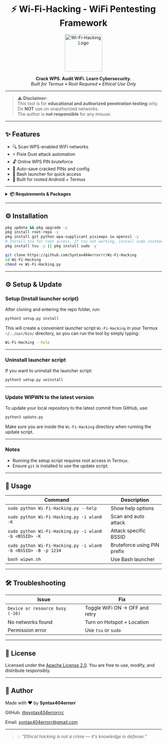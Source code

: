 <h1 align="center">⚡ Wi-Fi-Hacking - WiFi Pentesting Framework</h1>

<p align="center">
  <img src="assets/image.png" alt="Wi-Fi-Hacking Logo" width="120" />
</p>

<p align="center">
  <strong>Crack WPS. Audit WiFi. Learn Cybersecurity.</strong><br>
  <i>Built for Termux • Root Required • Ethical Use Only</i>
</p>

---

> ⚠️ **Disclaimer:**  
> This tool is for **educational and authorized penetration testing** only.  
> Do **NOT** use on unauthorized networks.  
> The author is **not responsible** for any misuse.

---

## ✨ Features

- 🔍 Scan WPS-enabled WiFi networks  
- ⚡ Pixie Dust attack automation  
- 🔓 Online WPS PIN bruteforce  
- 💾 Auto-save cracked PINs and config  
- 🧪 Bash launcher for quick access  
- 🐧 Built for rooted Android + Termux

---

<details>
<summary><strong>📦 Requirements & Packages</strong></summary>

- ✅ Rooted Android device  
- ✅ Termux installed ([Download here](https://f-droid.org/en/packages/com.termux/))  
- ✅ WiFi chipset with monitor mode  
- ✅ Internet connection for setup  

### 📥 Required Termux Packages

| Package | Description | Link |
|---------|-------------|------|
| [`python`](https://wiki.termux.com/wiki/Python) | To run the main script | [Termux Wiki](https://wiki.termux.com/wiki/Python) |
| [`tsu`](https://wiki.termux.com/wiki/Termux-sudo) | Root privileges in Termux | [Termux Wiki](https://wiki.termux.com/wiki/Termux-sudo) |
| [`iw`](https://linux.die.net/man/8/iw) | Wireless device management | [Linux man page](https://linux.die.net/man/8/iw) |
| [`pixiewps`](https://tools.kali.org/wireless-attacks/pixiewps) | Pixie Dust WPS attack tool | [Kali Tools](https://tools.kali.org/wireless-attacks/pixiewps) |
| [`openssl`](https://wiki.termux.com/wiki/OpenSSL) | Crypto operations | [Termux Wiki](https://wiki.termux.com/wiki/OpenSSL) |
| [`wpa_supplicant`](https://wiki.archlinux.org/title/wpa_supplicant) | WiFi authentication | [Arch Wiki](https://wiki.archlinux.org/title/wpa_supplicant) |
| [`git`](https://wiki.termux.com/wiki/Git) | Clone repository | [Termux Wiki](https://wiki.termux.com/wiki/Git) |

</details>

---

## ⚙️ Installation

```bash
pkg update && pkg upgrade -y
pkg install root-repo -y
pkg install git python wpa-supplicant pixiewps iw openssl -y
# Install tsu for root access. If tsu not working, install sudo instead:
pkg install tsu -y || pkg install sudo -y
````

```bash
git clone https://github.com/Syntax404errorrr/Wi-Fi-Hacking
cd Wi-Fi-Hacking
chmod +x Wi-Fi-Hacking.py
```

---

## ⚙️ Setup & Update

### Setup (Install launcher script)

After cloning and entering the repo folder, run:

```bash
python3 setup.py install
```

This will create a convenient launcher script `Wi-Fi-Hacking` in your Termux `~/../usr/bin/` directory, so you can run the tool by simply typing:

```bash
Wi-Fi-Hacking --help
```

---

### Uninstall launcher script

If you want to uninstall the launcher script:

```bash
python3 setup.py uninstall
```

---

### Update WIPWN to the latest version

To update your local repository to the latest commit from GitHub, use:

```bash
python3 update.py
```

Make sure you are inside the `Wi-Fi-Hacking` directory when running the update script.

---

### Notes

* Running the setup script requires root access in Termux.
* Ensure `git` is installed to use the update script.

---

## 🚀 Usage

| Command                                              | Description                 |
| ---------------------------------------------------- | --------------------------- |
| `sudo python Wi-Fi-Hacking.py --help`                         | Show help options           |
| `sudo python Wi-Fi-Hacking.py -i wlan0 -K`                    | Scan and auto attack        |
| `sudo python Wi-Fi-Hacking.py -i wlan0 -b <BSSID> -K`         | Attack specific BSSID       |
| `sudo python Wi-Fi-Hacking.py -i wlan0 -b <BSSID> -B -p 1234` | Bruteforce using PIN prefix |
| `bash wipwn.sh`                                      | Use Bash launcher           |

---

## 🛠 Troubleshooting

| Issue                           | Fix                            |
| ------------------------------- | ------------------------------ |
| `Device or resource busy (-16)` | Toggle WiFi ON → OFF and retry |
| No networks found               | Turn on Hotspot + Location     |
| Permission error                | Use `tsu` or `sudo`            |

---

## 📜 License

Licensed under the [Apache License 2.0](LICENSE).
You are free to use, modify, and distribute responsibly.

---

## 👤 Author

Made with ❤️ by **Syntax404errorr**

GitHub: [@syntax404errorrrc](https://github.com/syntax404errorrr)

Email: [syntax404errorr@gmail.com](mailto:syntax404errorr@gmail.com)

---

> 💡 *“Ethical hacking is not a crime — it's knowledge in defense.”*
